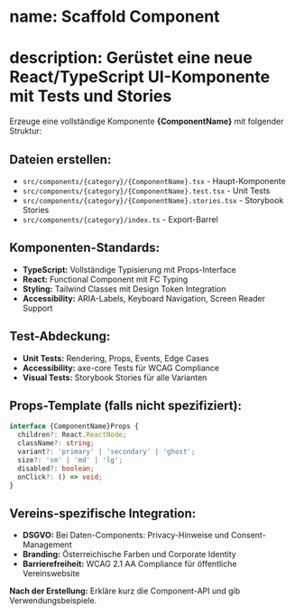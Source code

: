 # name: Scaffold Component

# description: Gerüstet eine neue React/TypeScript UI-Komponente mit Tests und Stories

Erzeuge eine vollständige Komponente **{ComponentName}** mit folgender Struktur:

## Dateien erstellen:

- `src/components/{category}/{ComponentName}.tsx` - Haupt-Komponente
- `src/components/{category}/{ComponentName}.test.tsx` - Unit Tests
- `src/components/{category}/{ComponentName}.stories.tsx` - Storybook Stories
- `src/components/{category}/index.ts` - Export-Barrel

## Komponenten-Standards:

- **TypeScript:** Vollständige Typisierung mit Props-Interface
- **React:** Functional Component mit FC<Props> Typing
- **Styling:** Tailwind Classes mit Design Token Integration
- **Accessibility:** ARIA-Labels, Keyboard Navigation, Screen Reader Support

## Test-Abdeckung:

- **Unit Tests:** Rendering, Props, Events, Edge Cases
- **Accessibility:** axe-core Tests für WCAG Compliance
- **Visual Tests:** Storybook Stories für alle Varianten

## Props-Template (falls nicht spezifiziert):

```typescript
interface {ComponentName}Props {
  children?: React.ReactNode;
  className?: string;
  variant?: 'primary' | 'secondary' | 'ghost';
  size?: 'sm' | 'md' | 'lg';
  disabled?: boolean;
  onClick?: () => void;
}
```

## Vereins-spezifische Integration:

- **DSGVO:** Bei Daten-Components: Privacy-Hinweise und Consent-Management
- **Branding:** Österreichische Farben und Corporate Identity
- **Barrierefreiheit:** WCAG 2.1 AA Compliance für öffentliche Vereinswebsite

**Nach der Erstellung:** Erkläre kurz die Component-API und gib Verwendungsbeispiele.
